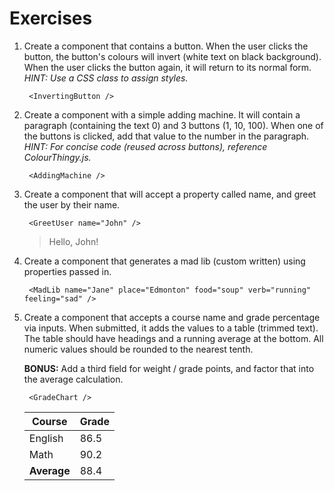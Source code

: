 # Exercises

1. Create a component that contains a button. When the user clicks the button, the button's colours will invert (white text on black background). When the user clicks the button again, it will return to its normal form. 
*HINT: Use a CSS class to assign styles.*

        <InvertingButton />
2. Create a component with a simple adding machine. It will contain a paragraph (containing the text 0) and 3 buttons (1, 10, 100). When one of the buttons is clicked, add that value to the number in the paragraph. 
*HINT: For concise code (reused across buttons), reference ColourThingy.js.*

        <AddingMachine />
3. Create a component that will accept a property called name, and greet the user by their name.

        <GreetUser name="John" />
    >Hello, John!
4. Create a component that generates a mad lib (custom written) using properties passed in.

        <MadLib name="Jane" place="Edmonton" food="soup" verb="running" feeling="sad" />
5. Create a component that accepts a course name and grade percentage via inputs. When submitted, it adds the values to a table (trimmed text). The table should have headings and a running average at the bottom. All numeric values should be rounded to the nearest tenth.

    **BONUS:** Add a third field for weight / grade points, and factor that into the average calculation.

        <GradeChart />

    | Course      | Grade       |
    | ----------- | ----------- |
    | English     | 86.5        |
    | Math        | 90.2        |
    | **Average** | 88.4        |
